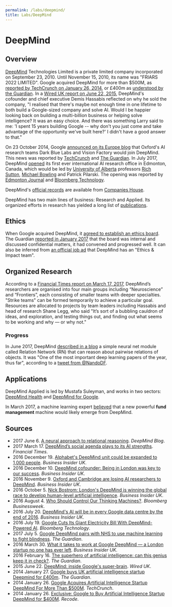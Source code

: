 ```yaml
---
permalink: /labs/deepmind/
title: Labs/DeepMind
---
```

# DeepMind

## Overview

[DeepMind](https://deepmind.com/) Technologies Limited is a private limited company incorporated on September 23, 2010. Until November 15, 2010, its name was "FRIARS 2022 LIMITED". Google acquired DeepMind for more than $500M, as [reported by TechCrunch on January 26, 2014](https://techcrunch.com/2014/01/26/google-deepmind/), or £400m as [understood by the Guardian](https://www.theguardian.com/technology/2014/jan/27/google-acquires-uk-artificial-intelligence-startup-deepmind). In a [Wired UK report on June 22, 2015](http://www.wired.co.uk/article/deepmind), DeepMind's cofounder and chief executive Demis Hassabis reflected on why he sold the company, "I realised that there's maybe not enough time in one lifetime to both build a Google-sized company and solve AI. Would I be happier looking back on building a multi-billion business or helping solve intelligence? It was an easy choice. And there was something Larry said to me: 'I spent 15 years building Google -- why don't you just come and take advantage of the opportunity we've built here?' I didn't have a good answer to that."

On 23 October 2014, Google [announced on its Europe blog](https://europe.googleblog.com/2014/10/teaming-up-with-oxford-university-on.html) that Oxford's AI research teams Dark Blue Labs and Vision Factory would join DeepMind. This news was reported by [TechCrunch](https://techcrunch.com/2014/10/23/googles-deepmind-acqui-hires-two-ai-teams-in-the-uk-partners-with-oxford/) and [The Guardian](https://www.theguardian.com/technology/2014/oct/23/google-uk-artificial-intelligence-startups-machine-learning-dark-blue-labs-vision-factory). In July 2017, DeepMind [opened](https://deepmind.com/blog/deepmind-office-canada-edmonton/) its first ever international AI research office in Edmonton, Canada, which would be led by [University of Alberta](https://www.ualberta.ca/) professors [Rich Sutton](http://incompleteideas.net/sutton/index.html), [Michael Bowling](https://webdocs.cs.ualberta.ca/~bowling/) and Patrick Pilarski. The opening was reported by [Edmonton Journal](http://edmontonjournal.com/business/local-business/paula-simons-global-head-snap-googles-deepmind-sets-up-shop-in-edmonton) and [Bloomberg Technology](https://www.bloomberg.com/news/articles/2017-07-05/deepmind-goes-to-alberta-for-first-international-lab).

DeepMind's [official records](https://beta.companieshouse.gov.uk/company/07386350) are available from [Companies House](https://www.gov.uk/government/organisations/companies-house).

DeepMind has two main lines of business: Research and Applied. Its organized efforts in research has yielded a long list of [publications](http://realai.org/labs/deepmind/publications/).

## Ethics

When Google acquired DeepMind, it [agreed to establish an ethics board](https://www.theinformation.com/google-beat-facebook-for-deepmind-creates-ethics-board). The Guardian [reported in January 2017](https://www.theguardian.com/technology/2017/jan/26/google-deepmind-ai-ethics-board) that the board was internal and discussed confidential matters, it had convened and progressed well. It can also be inferred from [an official job ad](https://deepmind.com/careers/655890/) that DeepMind has an "Ethics & Impact team".

## Organized Research

According to a [Financial Times report on March 17, 2017](https://www.ft.com/content/cada14c4-d366-11e6-b06b-680c49b4b4c0), DeepMind’s researchers are organised into four main groups including “Neuroscience” and “Frontiers”, each consisting of smaller teams with deeper specialties. "Strike teams" can be formed temporarily to achieve a particular goal. Resources are allocated to projects by team leaders including Hassabis and head of research Shane Legg, who said "It’s sort of a bubbling cauldron of ideas, and exploration, and testing things out, and finding out what seems to be working and why — or why not."

### Progress

In June 2017, DeepMind [described in a blog](https://deepmind.com/blog/neural-approach-relational-reasoning/) a simple neural net module called Relation Network (RN) that can reason about pairwise relations of objects. It was "One of the most important deep learning papers of the year, thus far", according to a [tweet from @NandoDF](https://twitter.com/NandoDF/status/871979114726641664).

## Applications

DeepMind Applied is led by Mustafa Suleyman, and works in two sectors: [DeepMind Health](https://deepmind.com/applied/deepmind-health/) and [DeepMind for Google](https://deepmind.com/applied/deepmind-for-google/).

In March 2017, a machine learning expert [believed](http://www.afr.com/brand/chanticleer/google-will-disrupt-funds-management-says-machine-learning-expert-20170329-gv93jc) that a new powerful **fund management** machine would likely emerge from DeepMind.

## Sources

* 2017 June 6. [A neural approach to relational reasoning](https://deepmind.com/blog/neural-approach-relational-reasoning/). *DeepMind Blog*.
* 2017 March 17. [DeepMind’s social agenda plays to its AI strengths](https://www.ft.com/content/cada14c4-d366-11e6-b06b-680c49b4b4c0). *Financial Times*.
* 2016 December 19. [Alphabet's DeepMind unit could be expanded to 1,000 people](http://uk.businessinsider.com/alphabet-deepmind-could-be-expanded-1000-people-google-london-report-2016-12). *Business Insider UK*.
* 2016 December 10. [DeepMind cofounder: Being in London was key to our success](http://uk.businessinsider.com/deepmind-cofounder-london-success-google-2016-12). *Business Insider UK*.
* 2016 November 9. [Oxford and Cambridge are losing AI researchers to DeepMind](http://uk.businessinsider.com/oxbridge-ai-researchers-to-deepmind-2016-11). *Business Insider UK*.
* 2016 October 5. [Nick Bostrom: London's DeepMind is winning the global race to develop human-level artificial intelligence](http://www.businessinsider.com/nick-bostrom-deepmind-is-winning-the-ai-race-2016-10). *Business Insider UK*.
* 2016 August 4. [Who Should Control Our Thinking Machines?](https://www.bloomberg.com/features/2016-demis-hassabis-interview-issue/). *Bloomberg Businessweek*.
* 2016 July 20. [DeepMind's AI will be in every Google data centre by the end of 2016](http://uk.businessinsider.com/google-deepmind-ai-in-every-company-data-centre-end-of-year-2016-7). *Business Insider UK*.
* 2016 July 19. [Google Cuts Its Giant Electricity Bill With DeepMind-Powered AI](https://www.bloomberg.com/news/articles/2016-07-19/google-cuts-its-giant-electricity-bill-with-deepmind-powered-ai). *Bloomberg Technology*.
* 2017 July 5. [Google DeepMind pairs with NHS to use machine learning to fight blindness](https://www.theguardian.com/technology/2016/jul/05/google-deepmind-nhs-machine-learning-blindness). *The Guardian*.
* 2016 March 30. [What it takes to work at Google DeepMind — a London startup no one has ever left](http://www.businessinsider.com/heres-what-it-takes-to-work-at-google-deepmind-an-ai-lab-that-no-one-has-ever-left-2016-3). *Business Insider UK*.
* 2016 February 16. [The superhero of artificial intelligence: can this genius keep it in check?](https://www.theguardian.com/technology/2016/feb/16/demis-hassabis-artificial-intelligence-deepmind-alphago). *The Guardian*.
* 2015 June 22. [DeepMind: inside Google's super-brain](http://www.wired.co.uk/article/deepmind). *Wired UK*.
* 2014 January 27. [Google buys UK artificial intelligence startup Deepmind for £400m](https://www.theguardian.com/technology/2014/jan/27/google-acquires-uk-artificial-intelligence-startup-deepmind). *The Guardian*.
* 2014 January 26. [Google Acquires Artificial Intelligence Startup DeepMind For More Than $500M](https://techcrunch.com/2014/01/26/google-deepmind/). *TechCrunch*.
* 2014 January 26. [Exclusive: Google to Buy Artificial Intelligence Startup DeepMind for $400M](https://www.recode.net/2014/1/26/11622732/exclusive-google-to-buy-artificial-intelligence-startup-deepmind-for). *Recode*.
